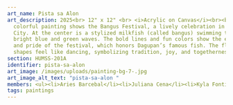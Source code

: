 ```yaml
---
art_name: Pista sa Alon
art_description: 2025<br> 12" x 12" <br> <i>Acrylic on Canvas</i><br><br>This
  colorful painting shows the Bangus Festival, a lively celebration in Dagupan
  City. At the center is a stylized milkfish (called bangus) swimming through
  bright blue and green waves. The bold lines and fun colors show the excitement
  and pride of the festival, which honors Dagupan’s famous fish. The flowing
  shapes feel like dancing, symbolizing tradition, joy, and togetherness.
section: HUMSS-201A
identifier: pista-sa-alon
art_image: /images/uploads/painting-bg-7-.jpg
art_image_alt_text: "pista-sa-alon "
members: <ul><li>Aries Barcebal</li><li>Juliana Cena</li><li>Kyla Fontiveros</li></ul>
tags: paintings
---
```

